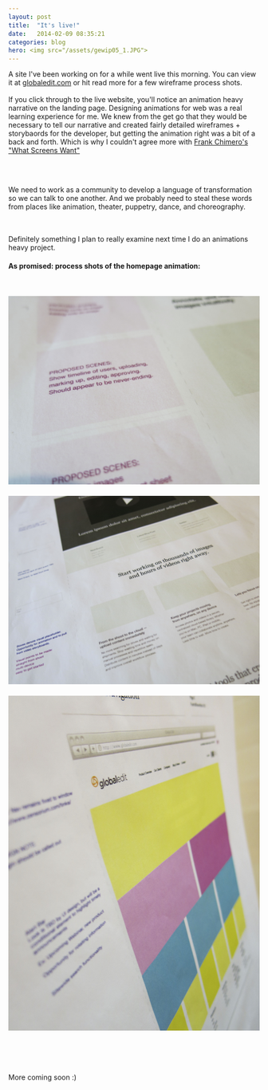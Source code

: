 ```yaml
---
layout: post
title:  "It's live!"
date:   2014-02-09 08:35:21
categories: blog
hero: <img src="/assets/gewip05_1.JPG">
---
```

A site I've been working on for a while went live this morning. You can view it at <a href="https://globaledit.com"> globaledit.com</a> or hit read more for a few wireframe process shots.
<br><br>
If you click through to the live website, you'll notice an animation heavy narrative on the landing page. Designing animations for web was a real learning experience for me. We knew from the get go that they would be necessary to tell our narrative and created fairly detailed wireframes + storybaords for the developer, but getting the animation right was a bit of a back and forth. Which is why I couldn't agree more with <a href="http://frankchimero.com/what-screens-want/">Frank Chimero's "What Screens Want"</a>
<!--more-->
<br><br>
<p class="quote"> We need to work as a community to develop a language of transformation so we can talk to one another. And we probably need to steal these words from places like animation, theater, puppetry, dance, and choreography. </p>
<br><br>
Definitely something I plan to really examine next time I do an animations heavy project. 
<h4>As promised: process shots of the homepage animation:</h4>
<br><br>
<img src="/assets/gewip03.JPG" style="margin-bottom: 20px">
<img src="/assets/gewip04.JPG" style="margin-bottom: 20px">
<img src="/assets/gewip01.JPG" style="margin-bottom: 20px">

<br><br><p>More coming soon :) </p>